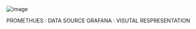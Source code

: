 ![image](https://github.com/pavankumar0077/Devops-tools/assets/40380941/88d00660-dc1a-4dbd-bf75-9b5b573e3e57)

PROMETHUES : DATA SOURCE
GRAFANA : VISUTAL RESPRESENTATION
